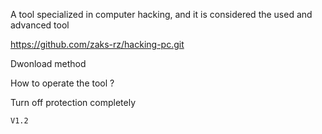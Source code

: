 A tool specialized in computer hacking, and it is considered the used and advanced tool


https://github.com/zaks-rz/hacking-pc.git

Dwonload method


How to operate the tool ?

Turn off protection completely





```
V1.2
```
